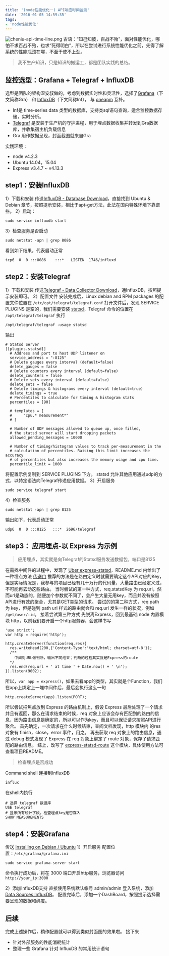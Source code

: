 ```yaml
---
title: '(node性能优化一) API响应时间监测'
date: '2016-01-05 14:59:35'
tags:
- 'node性能优化'
---
```


![cheniu-api-time-line.png](http://image-2.plusman.cn/image/cheniu-api-time-line.png)
古语：“知己知彼，百战不殆”，面对性能优化，哪怕不求百战不殆，也求“死得明白”，所以在尝试进行系统性能优化之前，先得了解系统的性能瓶颈在哪，不至于使不上劲。

> 我不生产知识，只是知识的搬运工，都是团队实践的总结。

<!-- more -->

## 监控选型：Grafana + Telegraf + InfluxDB
选型是团队的架构湿安叔做的，考虑到数据实时性和灵活性，选择了[Grafana](http://grafana.org/)（下文简称Gra）  和 [InfluxDB](https://influxdata.com/)（下文简称Inf）， 与 [oneapm](http://www.oneapm.com/) 互补。
* Inf是 time-series data 类型的数据库，支持类sql语句查询，适合监控数据存储，实时分析。
* [Telegraf](https://influxdata.com/time-series-platform/telegraf/) 是安装于生产机的守护进程，用于埋点数据收集并转发到Gra数据库，并收集宿主机负载信息
* Gra 用作数据呈现，封面截图就来自Gra

实践环境：
* node v4.2.3
* Ubuntu 14.04，15.04
* Express v3.4.7 ~ v4.13.3

## step1：安装InfluxDB
1）下载和安装
传送[InfluxDB - Database Download](https://influxdata.com/downloads/)，直接找到 Ubuntu & Debian 章节，按照提示安装，相比于apt-get方法，此法在国内特殊环境下靠谱些。
2）启动：
```
sudo service influxdb start
```
3）检查服务是否启动
```
sudo netstat -apn | grep 8086
```
看到如下结果，代表启动正常
```
tcp6  0  0 :::8086    :::*   LISTEN  1746/influxd
```

## step2：安装Telegraf
1）下载和安装
传送[Telegraf - Data Collector Download](https://influxdata.com/downloads/#telegraf)，通InfluxDB，按照提示安装即可。
2）配置文件
安装完成后，Linux debian and RPM packages 的配置文件位置在 `/etc/opt/telegraf/telegraf.conf`
打开文件后，发现 SERVICE PLUGINS 是空的，我们需要安装 [statsd](https://github.com/influxdata/telegraf/tree/master/plugins/statsd)，Telegraf 命令的位置在 `/opt/telegraf/telegraf`
执行
```
/opt/telegraf/telegraf -usage statsd
```
输出
```
# Statsd Server
[[plugins.statsd]]
  # Address and port to host UDP listener on
  service_address = ":8125"
  # Delete gauges every interval (default=false)
  delete_gauges = false
  # Delete counters every interval (default=false)
  delete_counters = false
  # Delete sets every interval (default=false)
  delete_sets = false
  # Delete timings & histograms every interval (default=true)
  delete_timings = true
  # Percentiles to calculate for timing & histogram stats
  percentiles = [90]

  # templates = [
  #     "cpu.* measurement*"
  # ]

  # Number of UDP messages allowed to queue up, once filled,
  # the statsd server will start dropping packets
  allowed_pending_messages = 10000

  # Number of timing/histogram values to track per-measurement in the
  # calculation of percentiles. Raising this limit increases the accuracy
  # of percentiles but also increases the memory usage and cpu time.
  percentile_limit = 1000
```
将配置示例复制到 SERVICE PLUGINS 下方。
statsd 允许其他应用通过udp的方式，以特定语法向Telegraf传递应用数据。
3）开启服务
```
sudo service telegraf start
```
4）检查服务
```
sudo netstat -apn | grep 8125
```
输出如下，代表启动正常
```
udp6  0  0 :::8125   :::*  2696/telegraf
```

## step3： 应用埋点-以 Express 为示例
> 应用埋点，其实就是向Telegraf的Statsd服务发送数据包，端口是8125

在需找中间件的过程中，发现了 [Uber express-statsd](https://github.com/uber/express-statsd)，README.md 内给出了一种埋点方法  [传送门](https://github.com/uber/express-statsd#per-route-example)
推荐的方法是在路由定义时就需要确定这个API对应的Key，但是实际情况是，我参与的项目已经有几十万行的代码量，大量路由已经定义过，不可能再去动这些路由。
当时尝试的第一种方式，req.statsdKey 为 req.url，然而url是动态的，随便加个参数就不同了，会产生大量无用key，而且并没有按照API进行有效的聚合，尤其是GET类型的请求。
尝试的的第二种方式，req.path 为 key，但是碰到 path url 样式的路由就会和 req.url 发生一样的状况，例如 `/get/user/:id`。
接着尝试第三种方式
先脱离Express，回到最基础 node 内置模块 http，以前我们要开启一个http服务器，会这样书写
```
'use strict';
var http = require('http');

http.createServer(function(req,res){
  res.writeHead(200,{'Content-Type':'text/html; charset=utf-8'});
  /**
    中间对URL做判断，输出不同结果；判断的过程其实就是Express的route
  */
  res.end(req.url + ' at time ' + Date.now() + ' \n');
}).listen(9002);
```
所以，`var app = express()`，如果去看app的类型，其实就是个Function，我们在app上绑定上一堆中间件后，最后会执行这么一句
```
http.createServer(app).listen(PORT);
```
所以尝试把焦点放到 Express 的路由机制上，假设 Express 最后处理了一个请求并且有返回，那么在请求结束的时候，req 对象上应该会存有匹配到的路由的信息，因为路由信息是确定的，所以可以作为key，而且可以保证请求按照API进行聚合。
首先确定，一次请求在什么时候结束，查阅文档发现，http 模块内 的res 对象有 finish，close，error  事件，用之。
再去获取 req 对象上的路由信息，通过 debug 模式发现了 Express 在 req 对象上绑定了 route 对象，保存了请求匹配的路由信息。
综上，改写了 [express-statsd-route](https://github.com/plusmancn/express-statsd-route) 这个模块，具体使用方法可查看项目README。

> 检查埋点是否成功

Command shell 连接到InfluxDB
```
influx
```
在shell内执行
```
# 选择 telegraf 数据库
USE telegraf
# 显示所有统计字段，检查埋点key是否存入
SHOW MEASUREMENTS
```

## step4：安装Grafana
传送 [Installing on Debian / Ubuntu](http://docs.grafana.org/installation/debian/#install)
1）开启服务
配置位置：`/etc/grafana/grafana.ini`
```
sudo service grafana-server start
```
命令执行成功后，将在 3000 端口开启http服务，浏览器访问 `http://your_ip:3000`

2）添加InfluxDB支持
直接使用系统默认帐号 admin/admin 登入系统，添加 [ Data Sources InfluxDB](http://docs.grafana.org/datasources/influxdb/)。
配置完毕后，添加一个DashBoard，按照提示选择需要呈现的数据和纬度。

## 后续
完成上述操作后，稍作配置就可以得到类似封面图的效果啦。
接下来
* 针对外部服务的性能消耗统计
* 整理一些 Grafana 针对 InfluxDB 的常用统计语句


